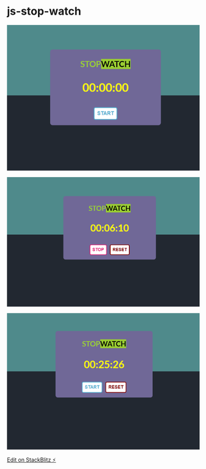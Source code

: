 # js-stop-watch

![](sw1.PNG)

![](sw2.PNG)

![](sw3.PNG)

[Edit on StackBlitz ⚡️](https://stackblitz.com/edit/js-stop-watch)
